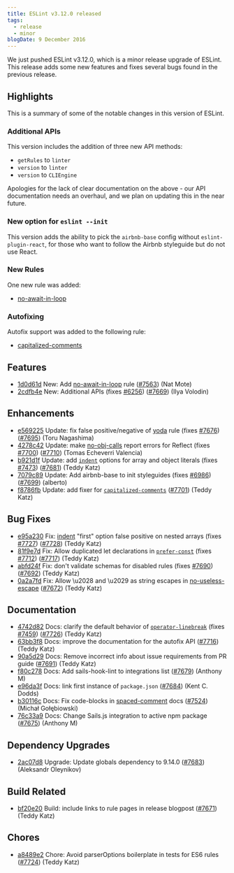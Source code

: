 ```yaml
---
title: ESLint v3.12.0 released
tags:
  - release
  - minor
blogDate: 9 December 2016
---
```


We just pushed ESLint v3.12.0, which is a minor release upgrade of ESLint. This release adds some new features and fixes several bugs found in the previous release.

## Highlights

This is a summary of some of the notable changes in this version of ESLint.

### Additional APIs

This version includes the addition of three new API methods:

* `getRules` to `linter`
* `version` to `linter`
* `version` to `CLIEngine`

Apologies for the lack of clear documentation on the above - our API documentation needs an overhaul, and we plan on updating this in the near future.

### New option for `eslint --init`

This version adds the ability to pick the `airbnb-base` config without `eslint-plugin-react`, for those who want to follow the Airbnb styleguide but do not use React.

### New Rules

One new rule was added:

- [no-await-in-loop](/docs/rules/no-await-in-loop)

### Autofixing

Autofix support was added to the following rule:

- [capitalized-comments](/docs/rules/capitalized-comments)



## Features


* [1d0d61d](https://github.com/eslint/eslint/commit/1d0d61d) New: Add [no-await-in-loop](/docs/rules/no-await-in-loop) rule ([#7563](https://github.com/eslint/eslint/issues/7563)) (Nat Mote)
* [2cdfb4e](https://github.com/eslint/eslint/commit/2cdfb4e) New: Additional APIs (fixes [#6256](https://github.com/eslint/eslint/issues/6256)) ([#7669](https://github.com/eslint/eslint/issues/7669)) (Ilya Volodin)




## Enhancements


* [e569225](https://github.com/eslint/eslint/commit/e569225) Update: fix false positive/negative of [yoda](/docs/rules/yoda) rule (fixes [#7676](https://github.com/eslint/eslint/issues/7676)) ([#7695](https://github.com/eslint/eslint/issues/7695)) (Toru Nagashima)
* [4278c42](https://github.com/eslint/eslint/commit/4278c42) Update: make [no-obj-calls](/docs/rules/no-obj-calls) report errors for Reflect (fixes [#7700](https://github.com/eslint/eslint/issues/7700)) ([#7710](https://github.com/eslint/eslint/issues/7710)) (Tomas Echeverri Valencia)
* [b921d1f](https://github.com/eslint/eslint/commit/b921d1f) Update: add [`indent`](/docs/rules/indent) options for array and object literals (fixes [#7473](https://github.com/eslint/eslint/issues/7473)) ([#7681](https://github.com/eslint/eslint/issues/7681)) (Teddy Katz)
* [7079c89](https://github.com/eslint/eslint/commit/7079c89) Update: Add airbnb-base to init styleguides (fixes [#6986](https://github.com/eslint/eslint/issues/6986)) ([#7699](https://github.com/eslint/eslint/issues/7699)) (alberto)
* [f8786fb](https://github.com/eslint/eslint/commit/f8786fb) Update: add fixer for [`capitalized-comments`](/docs/rules/capitalized-comments) ([#7701](https://github.com/eslint/eslint/issues/7701)) (Teddy Katz)




## Bug Fixes


* [e95a230](https://github.com/eslint/eslint/commit/e95a230) Fix: [indent](/docs/rules/indent) "first" option false positive on nested arrays (fixes [#7727](https://github.com/eslint/eslint/issues/7727)) ([#7728](https://github.com/eslint/eslint/issues/7728)) (Teddy Katz)
* [81f9e7d](https://github.com/eslint/eslint/commit/81f9e7d) Fix: Allow duplicated let declarations in [`prefer-const`](/docs/rules/prefer-const) (fixes [#7712](https://github.com/eslint/eslint/issues/7712)) ([#7717](https://github.com/eslint/eslint/issues/7717)) (Teddy Katz)
* [abfd24f](https://github.com/eslint/eslint/commit/abfd24f) Fix: don't validate schemas for disabled rules (fixes [#7690](https://github.com/eslint/eslint/issues/7690)) ([#7692](https://github.com/eslint/eslint/issues/7692)) (Teddy Katz)
* [0a2a7fd](https://github.com/eslint/eslint/commit/0a2a7fd) Fix: Allow \u2028 and \u2029 as string escapes in [no-useless-escape](/docs/rules/no-useless-escape) ([#7672](https://github.com/eslint/eslint/issues/7672)) (Teddy Katz)




## Documentation


* [4742d82](https://github.com/eslint/eslint/commit/4742d82) Docs: clarify the default behavior of [`operator-linebreak`](/docs/rules/operator-linebreak) (fixes [#7459](https://github.com/eslint/eslint/issues/7459)) ([#7726](https://github.com/eslint/eslint/issues/7726)) (Teddy Katz)
* [63bb3f8](https://github.com/eslint/eslint/commit/63bb3f8) Docs: improve the documentation for the autofix API ([#7716](https://github.com/eslint/eslint/issues/7716)) (Teddy Katz)
* [90a5d29](https://github.com/eslint/eslint/commit/90a5d29) Docs: Remove incorrect info about issue requirements from PR guide ([#7691](https://github.com/eslint/eslint/issues/7691)) (Teddy Katz)
* [f80c278](https://github.com/eslint/eslint/commit/f80c278) Docs: Add sails-hook-lint to integrations list ([#7679](https://github.com/eslint/eslint/issues/7679)) (Anthony M)
* [e96da3f](https://github.com/eslint/eslint/commit/e96da3f) Docs: link first instance of `package.json` ([#7684](https://github.com/eslint/eslint/issues/7684)) (Kent C. Dodds)
* [b30116c](https://github.com/eslint/eslint/commit/b30116c) Docs: Fix code-blocks in [spaced-comment](/docs/rules/spaced-comment) docs ([#7524](https://github.com/eslint/eslint/issues/7524)) (Michał Gołębiowski)
* [76c33a9](https://github.com/eslint/eslint/commit/76c33a9) Docs: Change Sails.js integration to active npm package ([#7675](https://github.com/eslint/eslint/issues/7675)) (Anthony M)




## Dependency Upgrades


* [2ac07d8](https://github.com/eslint/eslint/commit/2ac07d8) Upgrade: Update globals dependency to 9.14.0 ([#7683](https://github.com/eslint/eslint/issues/7683)) (Aleksandr Oleynikov)




## Build Related


* [bf20e20](https://github.com/eslint/eslint/commit/bf20e20) Build: include links to rule pages in release blogpost ([#7671](https://github.com/eslint/eslint/issues/7671)) (Teddy Katz)




## Chores


* [a8489e2](https://github.com/eslint/eslint/commit/a8489e2) Chore: Avoid parserOptions boilerplate in tests for ES6 rules ([#7724](https://github.com/eslint/eslint/issues/7724)) (Teddy Katz)
